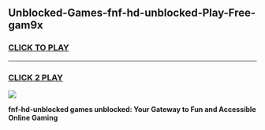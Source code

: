 
## Unblocked-Games-fnf-hd-unblocked-Play-Free-gam9x
<h3>
<a href="https://premium76.site?title=fnf-hd-unblocked&ref=18A1">CLICK TO PLAY</a></h3>
<hr>

<h3>
<a href="https://premium76.site?title=fnf-hd-unblocked&ref=18A1">CLICK 2 PLAY</a>
  
</h3>

<a href="https://premium76.site?title=fnf-hd-unblocked&ref=18A1"><img src="https://clearcache.store/games.png"></a>


**fnf-hd-unblocked games unblocked: Your Gateway to Fun and Accessible Online Gaming**
